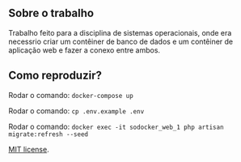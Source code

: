 ## Sobre o trabalho

Trabalho feito para a disciplina de sistemas operacionais, onde era necessrio criar um contêiner de banco de dados e um contêiner de aplicação web e fazer a conexo entre ambos.

## Como reproduzir?
 Rodar o comando: `docker-compose up`
 
 Rodar o comando: `cp .env.example .env`
 
 Rodar o comando: `docker exec -it sodocker_web_1 php artisan migrate:refresh --seed`
 
[MIT license](https://opensource.org/licenses/MIT).
